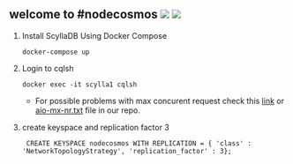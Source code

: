 welcome to #nodecosmos ![](https://via.placeholder.com/15/c5f015/000000?text=+) ![](https://via.placeholder.com/15/f03c15/000000?text=+)
---

1) Install ScyllaDB Using Docker Compose
   ```shell
   docker-compose up
   ```
2) Login to cqlsh
   ```shell
   docker exec -it scylla1 cqlsh
   ```
    * For possible problems with max concurent request check this [link](https://sort.veritas.com/public/documents/HSO/2.0/linux/productguides/html/hfo_admin_rhel/ch04s03.htm) or [aio-mx-nr.txt](https://github.com/microcosmos-org/microcosmos/blob/master/doc/scylla/aio-mx-nr.txt) file in our repo.

3) create keyspace and replication factor 3
    ```cassandraql
     CREATE KEYSPACE nodecosmos WITH REPLICATION = { 'class' : 'NetworkTopologyStrategy', 'replication_factor' : 3};
    ```
